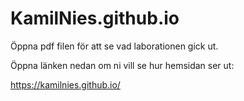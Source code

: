 # KamilNies.github.io

Öppna pdf filen för att se vad laborationen gick ut.

Öppna länken nedan om ni vill se hur hemsidan ser ut:

https://kamilnies.github.io/
